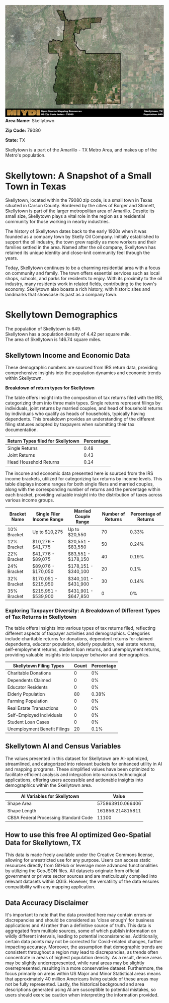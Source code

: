 ![Image Alt Text](../_images/79080.png)
**Area Name:** Skellytown

**Zip Code:** 79080

**State:** TX

Skellytown is a part of the Amarillo - TX Metro Area, and makes up  of the Metro's population.  

# Skellytown: A Snapshot of a Small Town in Texas  
Skellytown, located within the 79080 zip code, is a small town in Texas situated in Carson County. Bordered by the cities of Borger and Stinnett, Skellytown is part of the larger metropolitan area of Amarillo. Despite its small size, Skellytown plays a vital role in the region as a residential community for those working in nearby industries.

The history of Skellytown dates back to the early 1920s when it was founded as a company town by Skelly Oil Company. Initially established to support the oil industry, the town grew rapidly as more workers and their families settled in the area. Named after the oil company, Skellytown has retained its unique identity and close-knit community feel through the years.

Today, Skellytown continues to be a charming residential area with a focus on community and family. The town offers essential services such as local shops, schools, and parks for residents to enjoy. With its proximity to the oil industry, many residents work in related fields, contributing to the town's economy. Skellytown also boasts a rich history, with historic sites and landmarks that showcase its past as a company town.

# Skellytown Demographics

The population of Skellytown is 649.  
Skellytown has a population density of 4.42 per square mile.  
The area of Skellytown is 146.74 square miles.  

## Skellytown Income and Economic Data

These demographic numbers are sourced from IRS return data, providing comprehensive insights into the population dynamics and economic trends within Skellytown.

**Breakdown of return types for Skellytown**

The table offers insight into the composition of tax returns filed with the IRS, categorizing them into three main types. Single returns represent filings by individuals, joint returns by married couples, and head of household returns by individuals who qualify as heads of households, typically having dependents. This breakdown provides an understanding of the different filing statuses adopted by taxpayers when submitting their tax documentation.

| Return Types filed for Skellytown                              | Percentage          |
|----------------------------------------------------------|---------------------|
| Single Returns                                            | 0.48 |
| Joint Returns                                             | 0.43 |
| Head Household Returns                                    | 0.14 |

The income and economic data presented here is sourced from the IRS income brackets, utilized for categorizing tax returns by income levels. This table displays income ranges for both single filers and married couples, along with the corresponding number of returns and the percentage within each bracket, providing valuable insight into the distribution of taxes across various income groups.

| Bracket Name       | Single Filer Income Range | Married Couple Range | Number of Returns | Percentage of Returns |
|--------------------|----------------------------|----------------------|-------------------|-----------------------|
| 10% Bracket        | Up to $10,275              | Up to $20,550        | 70 | 0.33% |
| 12% Bracket        | $10,276 - $41,775          | $20,551 - $83,550    | 50 | 0.24% |
| 22% Bracket        | $41,776 - $89,075          | $83,551 - $178,150   | 40 | 0.19% |
| 24% Bracket        | $89,076 - $170,050         | $178,151 - $340,100  | 20 | 0.1% |
| 32% Bracket        | $170,051 - $215,950        | $340,101 - $431,900  | 30 | 0.14% |
| 35% Bracket        | $215,951 - $539,900        | $431,901 - $647,850  | 0 | 0% |

### Exploring Taxpayer Diversity: A Breakdown of Different Types of Tax Returns in Skellytown

The table offers insights into various types of tax returns filed, reflecting different aspects of taxpayer activities and demographics. Categories include charitable returns for donations, dependent returns for claimed dependents, educator population, elderly population, real estate returns, self-employment returns, student loan returns, and unemployment returns, providing valuable insights into taxpayer behavior and demographics.

| Skellytown Filing Types                    | Count | Percentage |
|--------------------------------------|-------|------------|
| Charitable Donations                 | 0 | 0% |
| Dependents Claimed                   | 0 | 0% |
| Educator Residents                   | 0 | 0% |
| Elderly Population                   | 80 | 0.38% |
| Farming Population                   | 0 | 0% |
| Real Estate Transactions             | 0 | 0% |
| Self-Employed Individuals            | 0 | 0% |
| Student Loan Cases                   | 0 | 0% |
| Unemployment Benefit Filings         | 20 | 0.1% |

## Skellytown AI and Census Variables

The values presented in this dataset for Skellytown are AI-optimized, streamlined, and categorized into relevant buckets for enhanced utility in AI and mapping programs. These simplified values have been optimized to facilitate efficient analysis and integration into various technological applications, offering users accessible and actionable insights into demographics within the Skellytown area.

| AI Variables for Skellytown | Value |
|-------------|-------|
| Shape Area | 575863910.066406 |
| Shape Length | 161856.214815811 |
| CBSA Federal Processing Standard Code | 11100 |

## How to use this free AI optimized Geo-Spatial Data for Skellytown, TX

This data is made freely available under the Creative Commons license, allowing for unrestricted use for any purpose. Users can access static resources directly from GitHub or leverage more advanced functionalities by utilizing the GeoJSON files. All datasets originate from official government or private sector sources and are meticulously compiled into relevant datasets within QGIS. However, the versatility of the data ensures compatibility with any mapping application.

## Data Accuracy Disclaimer
It's important to note that the data provided here may contain errors or discrepancies and should be considered as 'close enough' for business applications and AI rather than a definitive source of truth. This data is aggregated from multiple sources, some of which publish information on wildly different intervals, leading to potential inconsistencies. Additionally, certain data points may not be corrected for Covid-related changes, further impacting accuracy. Moreover, the assumption that demographic trends are consistent throughout a region may lead to discrepancies, as trends often concentrate in areas of highest population density. As a result, dense areas may be slightly underrepresented, while rural areas may be slightly overrepresented, resulting in a more conservative dataset. Furthermore, the focus primarily on areas within US Major and Minor Statistical areas means that approximately 40 million Americans living outside of these areas may not be fully represented. Lastly, the historical background and area descriptions generated using AI are susceptible to potential mistakes, so users should exercise caution when interpreting the information provided.
